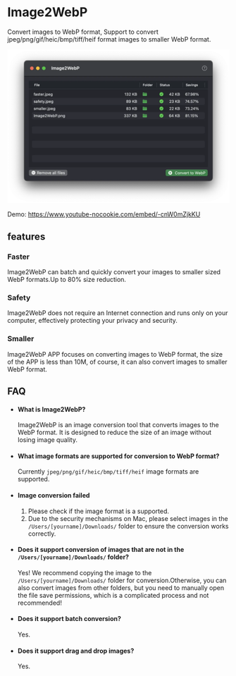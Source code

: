 # Image2WebP
Convert images to WebP format, Support to convert jpeg/png/gif/heic/bmp/tiff/heif format images to smaller WebP format.

![Image2WebP](screenshots/Image2WebP.webp?raw=true)

Demo: https://www.youtube-nocookie.com/embed/-cnW0mZjkKU


## features

### Faster

Image2WebP can batch and quickly convert your images to smaller sized WebP formats.Up to 80% size reduction.

### Safety

Image2WebP does not require an Internet connection and runs only on your computer, effectively protecting your privacy and security.

### Smaller

Image2WebP APP focuses on converting images to WebP format, the size of the APP is less than 10M, of course, it can also convert images to smaller WebP format.


## FAQ

- #### What is Image2WebP?

  Image2WebP is an image conversion tool that converts images to the WebP format. It is designed to reduce the size of an image without losing image quality.

- #### What image formats are supported for conversion to WebP format?

  Currently `jpeg/png/gif/heic/bmp/tiff/heif` image formats are supported.

- #### Image conversion failed

  1. Please check if the image format is a supported.
  2. Due to the security mechanisms on Mac, please select images in the `/Users/[yourname]/Downloads/` folder to ensure the conversion works correctly.

- #### Does it support conversion of images that are not in the `/Users/[yourname]/Downloads/` folder?

  Yes!
  We recommend copying the image to the `/Users/[yourname]/Downloads/` folder for conversion.Otherwise, you can also convert images from other folders, but you need to manually open the file save permissions, which is a complicated process and not recommended!

- #### Does it support batch conversion?

  Yes.

- #### Does it support drag and drop images?

  Yes.
